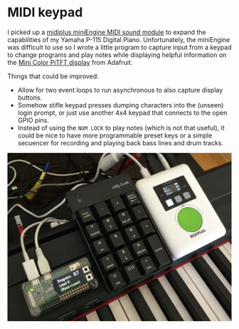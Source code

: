 # MIDI keypad

I picked up a [midiplus miniEngine MIDI sound module](https://www.amazon.com/dp/B074WYSCF6)
to expand the capabilities of my Yamaha P-115 Digital Piano. Unfortunately, the miniEngine
was difficult to use so I wrote a little program to capture input from a keypad to change
programs and play notes while displaying helpful information on the
[Mini Color PiTFT display](https://www.adafruit.com/product/4475) from Adafruit.

Things that could be improved:
- Allow for two event loops to run asynchronous to also capture display buttons.
- Somehow stifle keypad presses dumping characters into the (unseen) login prompt,
  or just use another 4x4 keypad that connects to the open GPIO pins.
- Instead of using the `NUM LOCK` to play notes (which is not that useful),
  it could be nice to have more programmable preset keys or a simple secuencer
  for recording and playing back bass lines and drum tracks.

![alt text](https://raw.githubusercontent.com/woodie/midi_keypad/main/docs/setup.jpg)
